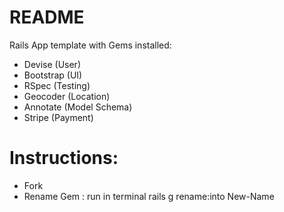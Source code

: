 # README

Rails App template with Gems installed:

- Devise (User) 
- Bootstrap (UI)
- RSpec (Testing)
- Geocoder (Location)
- Annotate (Model Schema)
- Stripe (Payment)

# Instructions:

- Fork
- Rename Gem : run in terminal
  rails g rename:into New-Name
